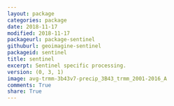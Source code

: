 ```yaml
---
layout: package
categories: package
date: 2018-11-17
modified: 2018-11-17
packageurl: package-sentinel
githuburl: geoimagine-sentinel
packageid: sentinel
title: sentinel
excerpt: Sentinel specific processing.
version: (0, 3, 1)
image: avg-trmm-3b43v7-precip_3B43_trmm_2001-2016_A
comments: True
share: True
---
```


